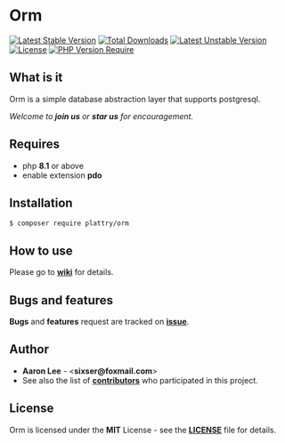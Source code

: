 # Orm

[![Latest Stable Version](http://poser.pugx.org/plattry/orm/v)](https://packagist.org/packages/plattry/orm)
[![Total Downloads](http://poser.pugx.org/plattry/orm/downloads)](https://packagist.org/packages/plattry/orm)
[![Latest Unstable Version](http://poser.pugx.org/plattry/orm/v/unstable)](https://packagist.org/packages/plattry/orm)
[![License](http://poser.pugx.org/plattry/orm/license)](https://packagist.org/packages/plattry/orm)
[![PHP Version Require](http://poser.pugx.org/plattry/orm/require/php)](https://packagist.org/packages/plattry/orm)

## What is it
Orm is a simple database abstraction layer that supports postgresql.

_Welcome to __join us__ or __star us__ for encouragement._

## Requires
- php __8.1__ or above
- enable extension __pdo__

## Installation
```shell
$ composer require plattry/orm
```

## How to use
Please go to __[wiki](https://github.com/plattry/orm/wiki)__ for details.

## Bugs and features
__Bugs__ and __features__ request are tracked on __[issue](https://github.com/plattry/orm/issues)__.

## Author
- __Aaron Lee__ - <__sixser@foxmail.com__>
- See also the list of __[contributors](https://github.com/plattry/orm/graphs/contributors)__ who participated in this project.

## License
Orm is licensed under the __MIT__ License - see the __[LICENSE](LICENSE)__ file for details.
